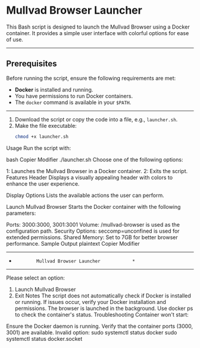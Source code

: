 # Mullvad Browser Launcher

This Bash script is designed to launch the Mullvad Browser using a Docker container. It provides a simple user interface with colorful options for ease of use.

---

## Prerequisites

Before running the script, ensure the following requirements are met:

- **Docker** is installed and running.
- You have permissions to run Docker containers.
- The `docker` command is available in your `$PATH`.

---



1. Download the script or copy the code into a file, e.g., `launcher.sh`.
2. Make the file executable:
   ```bash
   chmod +x launcher.sh
Usage
Run the script with:

bash
Copier
Modifier
./launcher.sh
Choose one of the following options:

1: Launches the Mullvad Browser in a Docker container.
2: Exits the script.
Features
Header
Displays a visually appealing header with colors to enhance the user experience.

Display Options
Lists the available actions the user can perform.

Launch Mullvad Browser
Starts the Docker container with the following parameters:

Ports: 3000:3000, 3001:3001
Volume: /mullvad-browser is used as the configuration path.
Security Options: seccomp=unconfined is used for extended permissions.
Shared Memory: Set to 7GB for better browser performance.
Sample Output
plaintext
Copier
Modifier
***************************************************
*             Mullvad Browser Launcher            *
***************************************************

Please select an option:
1. Launch Mullvad Browser
2. Exit
Notes
The script does not automatically check if Docker is installed or running. If issues occur, verify your Docker installation and permissions.
The browser is launched in the background. Use docker ps to check the container's status.
Troubleshooting
Container won't start:

Ensure the Docker daemon is running.
Verify that the container ports (3000, 3001) are available.
Invalid option:
sudo systemctl status docker
sudo systemctl status docker.socket

